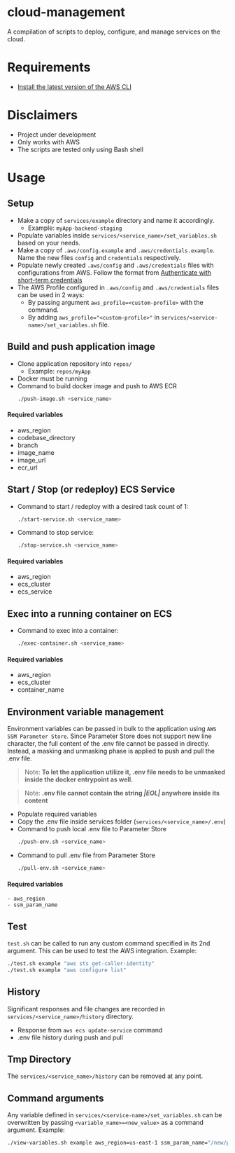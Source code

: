 # cloud-management
A compilation of scripts to deploy, configure, and manage services on the cloud.

# Requirements
- [Install the latest version of the AWS CLI](https://docs.aws.amazon.com/cli/latest/userguide/getting-started-install.html)


# Disclaimers
- Project under development
- Only works with AWS
- The scripts are tested only using Bash shell

# Usage

## Setup
- Make a copy of `services/example` directory and name it accordingly.
    - Example: `myApp-backend-staging`
- Populate variables inside `services/<service_name>/set_variables.sh` based on your needs.
- Make a copy of `.aws/config.example` and `.aws/credentials.example`. Name the new files `config` and `credentials` respectively.
- Populate newly created `.aws/config` and `.aws/credentials` files with configurations from AWS. Follow the format from [Authenticate with short-term credentials](https://docs.aws.amazon.com/cli/latest/userguide/cli-authentication-short-term.html)
- The AWS Profile configured in `.aws/config` and `.aws/credentials` files can be used in 2 ways:
    - By passing argument `aws_profile=<custom-profile>` with the command.
    - By adding `aws_profile="<custom-profile>"` in `services/<service-name>/set_variables.sh` file.

## Build and push application image
- Clone application repository into `repos/`
    - Example: `repos/myApp`
- Docker must be running
- Command to build docker image and push to AWS ECR
    ```bash
    ./push-image.sh <service_name>
    ```

#### Required variables
- aws_region
- codebase_directory
- branch
- image_name
- image_url
- ecr_url

## Start / Stop (or redeploy) ECS Service
- Command to start / redeploy with a desired task count of 1:
    ```bash
    ./start-service.sh <service_name>
    ```
- Command to stop service:
    ```bash
    ./stop-service.sh <service_name>
    ```

#### Required variables
- aws_region
- ecs_cluster
- ecs_service

## Exec into a running container on ECS
- Command to exec into a container:
    ```bash
    ./exec-container.sh <service_name>
    ```

#### Required variables
- aws_region
- ecs_cluster
- container_name

## Environment variable management
Environment variables can be passed in bulk to the application using `AWS SSM Parameter Store`. Since Parameter Store does not support new line character, the full content of the .env file cannot be passed in directly. Instead, a masking and unmasking phase is applied to push and pull the .env file. 
> Note: **To let the application utilize it, .env file needs to be unmasked inside the docker entrypoint as well.**

> Note: **.env file cannot contain the string *|EOL|* anywhere inside its content**

- Populate required variables
- Copy the .env file inside services folder (`services/<service_name>/.env`)
- Command to push local .env file to Parameter Store
    ```bash
    ./push-env.sh <service_name>
    ```
- Command to pull .env file from Parameter Store
    ```bash
    ./pull-env.sh <service_name>
    ```

#### Required variables
    - aws_region
    - ssm_param_name

## Test
`test.sh` can be called to run any custom command specified in its 2nd argument. This can be used to test the AWS integration. Example:
```bash
./test.sh example "aws sts get-caller-identity"
./test.sh example "aws configure list"
```

## History
Significant responses and file changes are recorded in `services/<service_name>/history` directory.

- Response from `aws ecs update-service` command
- .env file history during push and pull

## Tmp Directory
The `services/<service_name>/history` can be removed at any point.

## Command arguments
Any variable defined in `services/<service-name>/set_variables.sh` can be overwritten by passing `<variable_name>=<new_value>` as a command argument. Example:
```bash
./view-variables.sh example aws_region=us-east-1 ssm_param_name="/new/parameter"
```
